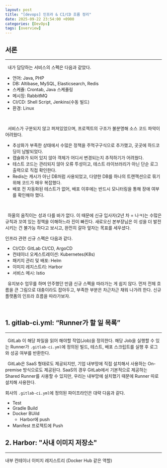 ```yaml
---
layout: post  
title: "[devops] 인프라 & CI/CD 흐름 정리"  
date: 2025-09-22 23:54:00 +0900
categories: [DevOps] 
tags: [overview]
---
```

## 서론

---
&nbsp; 내가 담당하는 서비스의 스펙은 다음과 같았다.
- 언어: Java, PHP
- DB: Altibase, MySQL, Elasticsearch, Redis
- 스케쥴: Crontab, Java 스케쥴링
- 메시징: RabbitMQ
- CI/CD: Shell Script, Jenkins(수동 빌드)
- 환경: Linux

<br>

&nbsp; 서비스가 구분되지 않고 퍼져있었으며, 프로젝트의 구조가 불분명해 소스 코드 파악이 어려웠다.<br>
- 추상화가 부족한 상태에서 수많은 정책을 주먹구구식으로 추가했고, 곳곳에 하드코딩이 남발되었다.
- 캡슐화가 되어 있지 않아 객체가 어디서 변경되는지 추적하기가 어려웠다.
- 테스트 코드는 관리되지 않아 오류 투성이고, 테스트 라이브러리가 아닌 단순 로그 출력으로 직접 확인한다.
- Redis는 캐시가 아닌 DB처럼 사용되었고, 다양한 DB를 하나의 트랜잭션으로 묶기 위해 코드가 매우 복잡했다.
- 배포 전 자동화된 테스트가 없어, 배포 이후에는 반드시 모니터링을 통해 장애 여부를 확인해야 했다.

<br>

&nbsp; 하울의 움직이는 성과 다를 바가 없다.
이 때문에 신규 입사자(2년 차 = 나ㅋ)는 수많은 규칙과 꼬여 있는 정책을 이해하느라 진이 빠진다. 
새로오신 본부장님은 이 성을 더 발전시키는 건 불가능 하다고 보시고, 완전히 갈아 엎자는 목표를 세우셨다.

인프라 관련 신규 스펙은 다음과 같다.
- CI/CD: GitLab CI/CD, ArgoCD
- 컨테이너 오케스트레이션: Kubernetes(K8s)
- 패키지 관리 및 배포: Helm
- 이미지 레지스트리: Harbor
- 서비스 메시: Istio

&nbsp; 유지보수 업무를 하며 안주했던 만큼 신규 스펙을 따라가는 게 쉽지 않다.
먼저 전체 흐름을 큰 그림으로 대충이라도 잡아두고, 부족한 부분은 차근차근 채워 나가려 한다.
신규 플랫폼의 인프라 흐름을 따라가보자.

<br>

## 1. gitlab-ci.yml: “Runner가 할 일 목록”

---
&nbsp; GitLab 이 해당 파일을 읽어 해야할 작업(Job)을 정의한다.
해당 Job을 실행할 수 있는 Runner가 `.gitlab-ci.yml`에 정의된 빌드, 테스트, 배포 스크립트를 실행 후 로그와 성공 여부를 반환한다.

&nbsp; GitLab은 SaaS 형태로도 제공되지만, 기업 내부망에 직접 설치해서 사용하는 On-premise 방식으로도 제공된다.
SaaS의 경우 GitLab에서 기본적으로 제공하는 Shared Runner를 사용할 수 있지만, 우리는 내부망에 설치했기 때문에 Runner 따로 설치해 사용한다.

회사의 `.gitlab-ci.yml`에 정의된 파이프라인은 대략 다음과 같다.
- Test
- Gradle Build
- Docker BUild
  - Harbor에 push
- Manifest 프로젝트에 Push

## 2. Harbor: "사내 이미지 저장소"

---
내부 컨테이너 이미지 레지스트리 (Docker Hub 같은 역할)
